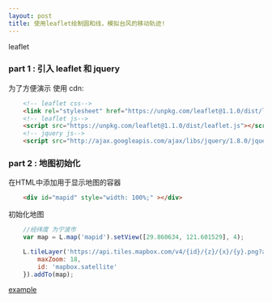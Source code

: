```yaml
---
layout: post
title: 使用leaflet绘制圆和线，模拟台风的移动轨迹!
---
```


leaflet 

### part 1 : 引入 leaflet 和 jquery

为了方便演示 使用 cdn:

```html
    <!-- leaflet css-->
    <link rel="stylesheet" href="https://unpkg.com/leaflet@1.1.0/dist/leaflet.css" />
    <!-- leaflet js-->
    <script src="https://unpkg.com/leaflet@1.1.0/dist/leaflet.js"></script>
    <!-- jquery js-->
    <script src="http://ajax.googleapis.com/ajax/libs/jquery/1.8.0/jquery.min.js"></script>
```

### part 2 : 地图初始化

在HTML中添加用于显示地图的容器
```html
    <div id="mapid" style="width: 100%;" ></div>
```
初始化地图
```js
    //经纬度 为宁波市
    var map = L.map('mapid').setView([29.860634, 121.601529], 4);

    L.tileLayer('https://api.tiles.mapbox.com/v4/{id}/{z}/{x}/{y}.png?access_token=pk.eyJ1IjoibWFwYm94IiwiYSI6ImNpejY4NXVycTA2emYycXBndHRqcmZ3N3gifQ.rJcFIG214AriISLbB6B5aw', {
        maxZoom: 18,
        id: 'mapbox.satellite'
    }).addTo(map);
```

[example](href:https://github.com/ZhiqiangCheng/zhiqiangcheng.github.io/tree/master/example)